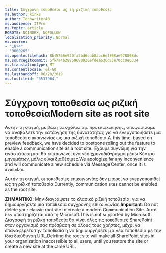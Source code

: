 ```yaml
---
title: Σύγχρονη τοποθεσία ως τη ριζική τοποθεσία
ms.author: kirks
author: Techwriter40
ms.audience: ITPro
ms.topic: article
ROBOTS: NOINDEX, NOFOLLOW
localization_priority: Normal
ms.custom:
- "1874"
- "9000265"
ms.openlocfilehash: 8b45766e920fa5bd6eab8abc6ef808ae978808dc
ms.sourcegitcommit: 5fb7a4b28859690020efdea630d03e70cc0e6334
ms.translationtype: MT
ms.contentlocale: el-GR
ms.lasthandoff: 06/28/2019
ms.locfileid: "35379641"
---
```

# <a name="modern-site-as-root-site"></a><span data-ttu-id="a2943-102">Σύγχρονη τοποθεσία ως ριζική τοποθεσία</span><span class="sxs-lookup"><span data-stu-id="a2943-102">Modern site as root site</span></span>

<span data-ttu-id="a2943-103">Αυτήν τη στιγμή, με βάση τα σχόλια της προεπισκόπησης, αποφασίσαμε να αναβάλετε την κατάργηση της δυνατότητας για να ενεργοποιήσετε μια τοποθεσία επικοινωνίας ως μια ριζική τοποθεσία.</span><span class="sxs-lookup"><span data-stu-id="a2943-103">At this time, based on preview feedback, we have decided to postpone rolling out the feature to enable a communication site as a root site.</span></span> <span data-ttu-id="a2943-104">Έχουμε συγνώμη για την αναστάτωση και θα επικοινωνεί ένα νέο χρονοδιάγραμμα μέσω Κέντρο μηνυμάτων, μόλις είναι διαθέσιμες.</span><span class="sxs-lookup"><span data-stu-id="a2943-104">We apologize for any inconvenience and will communicate a new schedule via Message Center, once it is available.</span></span>

<span data-ttu-id="a2943-105">Αυτήν τη στιγμή, οι τοποθεσίες επικοινωνίας δεν μπορεί να ενεργοποιηθεί ως τη ριζική τοποθεσία.</span><span class="sxs-lookup"><span data-stu-id="a2943-105">Currently, communication sites cannot be enabled as the root site.</span></span>

<span data-ttu-id="a2943-106">**ΣΗΜΑΝΤΙΚΟ**: Μην διαγράψετε το κλασικό ριζική τοποθεσία, για να δημιουργήσετε μια τοποθεσία σύγχρονης επικοινωνίας.</span><span class="sxs-lookup"><span data-stu-id="a2943-106">**Important**: Do not delete your classic root site to create a modern Communication Site.</span></span> <span data-ttu-id="a2943-107">Αυτό δεν υποστηρίζεται από τη Microsoft.</span><span class="sxs-lookup"><span data-stu-id="a2943-107">This is not supported by Microsoft.</span></span> <span data-ttu-id="a2943-108">Διαγραφή τη ριζική τοποθεσία θα γίνει όλες τις τοποθεσίες SharePoint στον οργανισμό σας πρόσβαση σε όλους τους χρήστες, μέχρι να επαναφέρετε την τοποθεσία ή να δημιουργήσετε μια νέα τοποθεσία με την ίδια διεύθυνση URL.</span><span class="sxs-lookup"><span data-stu-id="a2943-108">Deleting the root site will make all SharePoint sites in your organization inaccessible to all users, until you restore the site or create a new site at the same URL.</span></span>
